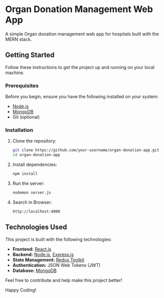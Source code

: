 # Organ Donation Management Web App



A simple Organ donation management web app for hospitals built with the MERN stack.

## Getting Started

Follow these instructions to get the project up and running on your local machine.

### Prerequisites

Before you begin, ensure you have the following installed on your system:

- [Node.js](https://nodejs.org/)
- [MongoDB](https://www.mongodb.com/)
- Git (optional)

### Installation

1. Clone the repository:

    ```bash
    git clone https://github.com/your-username/organ-donation-app.git
    cd organ-donation-app
    ```

2. Install dependencies:

    ```bash
    npm install
    ```

3. Run the server:

    ```bash
    nodemon server.js
    ```
4. Search in Browser:

    ```bash
    http://localhost:4000
    ```
## Technologies Used

This project is built with the following technologies:

- **Frontend:** [React.js](https://reactjs.org/)
- **Backend:** [Node.js](https://nodejs.org/), [Express.js](https://expressjs.com/)
- **State Management:** [Redux Toolkit](https://redux-toolkit.js.org/)
- **Authentication:** JSON Web Tokens (JWT)
- **Database:** [MongoDB](https://www.mongodb.com/)

Feel free to contribute and help make this project better!

Happy Coding!
